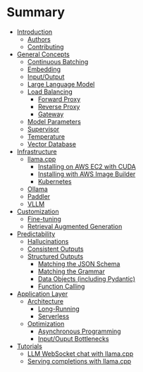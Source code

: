 # Summary

- [Introduction](README.md)
    - [Authors](./introduction/authors.md)
    - [Contributing](./introduction/contributing.md)
- [General Concepts]()
    - [Continuous Batching](./general-concepts/continuous-batching/README.md)
    - [Embedding](./general-concepts/embedding/README.md)
    - [Input/Output](./general-concepts/input-output/README.md)
    - [Large Language Model](./general-concepts/large-language-model/README.md)
    - [Load Balancing](./general-concepts/load-balancing/README.md)
        - [Forward Proxy](./general-concepts/load-balancing/forward-proxy/README.md)
        - [Reverse Proxy](./general-concepts/load-balancing/reverse-proxy/README.md)
        - [Gateway](./general-concepts/load-balancing/gateway/README.md)
    - [Model Parameters]()
    - [Supervisor]()
    - [Temperature](./general-concepts/temperature/README.md)
    - [Vector Database]()
- [Infrastructure]()
    - [llama.cpp](./deployments/llama.cpp/README.md)
        - [Installing on AWS EC2 with CUDA](./deployments/llama.cpp/aws-ec2-cuda/README.md)
        - [Installing with AWS Image Builder](./deployments/llama.cpp/aws-image-builder/README.md)
        - [Kubernetes]()
    - [Ollama](./deployments/ollama/README.md)
    - [Paddler](./deployments/paddler/README.md)
    - [VLLM]()
- [Customization]()
    - [Fine-tuning](./customization/fine-tuning/README.md)
    - [Retrieval Augmented Generation](./customization/retrieval-augmented-generation/README.md)
- [Predictability](./predictability/README.md)
    - [Hallucinations]()
    - [Consistent Outputs]()
    - [Structured Outputs]()
        - [Matching the JSON Schema]()
        - [Matching the Grammar](./predictability/structured-outputs/matching-grammar/README.md)
        - [Data Objects (including Pydantic)]()
        - [Function Calling]()
- [Application Layer](./application-layer/README.md)
    - [Architecture]()
        - [Long-Running](./application-layer/architecture/long-running/README.md)
        - [Serverless]()
    - [Optimization]()
        - [Asynchronous Programming]()
        - [Input/Ouput Bottlenecks]()
- [Tutorials]()
    - [LLM WebSocket chat with llama.cpp]()
    - [Serving completions with llama.cpp]()
